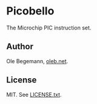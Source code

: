 # Picobello

The Microchip PIC instruction set.

## Author

Ole Begemann, [oleb.net](https://oleb.net).

## License

MIT. See [LICENSE.txt](LICENSE.txt).
